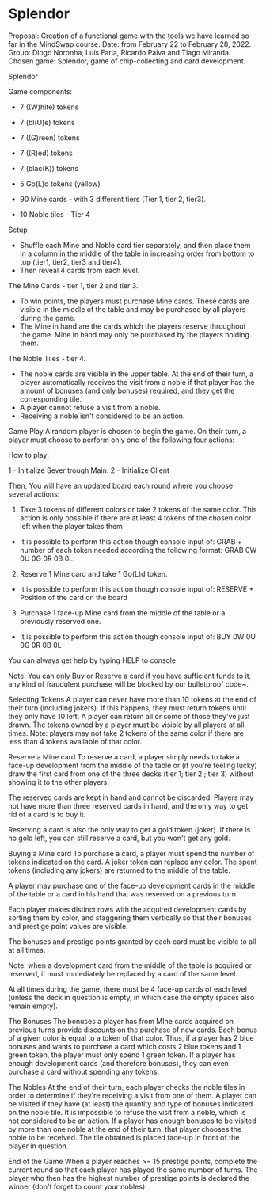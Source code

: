 # Splendor

Proposal: Creation of a functional game with the tools we have learned so far in the MindSwap course.
Date: from February 22 to February 28, 2022.
Group: Diogo Noronha, Luís Faria, Ricardo Paiva and Tiago Miranda.
Chosen game: Splendor, game of chip-collecting and card development.

Splendor

Game components:
- 7 ((W)hite) tokens
- 7 (bl(U)e) tokens 
- 7 ((G)reen) tokens 
- 7 ((R)ed) tokens 
- 7 (blac(K)) tokens
- 5 Go(L)d tokens (yellow)

- 90 Mine cards - with 3 different tiers (Tier 1, tier 2, tier3).
- 10 Noble tiles - Tier 4

Setup
- Shuffle each Mine and Noble card tier separately, and then place them in a column in the middle of the table in increasing order from bottom to top (tier1, tier2, tier3 and tier4).
- Then reveal 4 cards from each level.

The Mine Cards - tier 1, tier 2 and tier 3.
- To win points, the players must purchase Mine cards. These cards are visible in the middle of the table and may be purchased by all players during the game.
- The Mine in hand are the cards which the players reserve throughout the game. Mine in hand may only be purchased by the players holding them.

The Noble Tiles - tier 4.
- The noble cards are visible in the upper table. At the end of their turn, a player automatically receives the visit from a noble if that player has the amount of bonuses (and only bonuses) required, and they get the corresponding tile.
- A player cannot refuse a visit from a noble.
- Receiving a noble isn't considered to be an action.


Game Play
A random player is chosen to begin the game.
On their turn, a player must choose to perform only one of the following four actions:

How to play:

1 - Initialize Sever trough Main.
2 - Initialize Client

Then,
You will have an updated board each round where you choose several actions:

1)	Take 3 tokens of different colors or take 2 tokens of the same color.
This action is only possible if there are at least 4 tokens of the chosen color left when the player takes them 
- It is possible to perform this action though console input of:  GRAB + number of each token needed according the following format: GRAB 0W 0U 0G 0R 0B 0L

2)	Reserve 1 Mine card and take 1 Go(L)d token.
- It is possible to perform this action though console input of:  RESERVE + Position of the card on the board

3)	Purchase 1 face-up Mine card from the middle of the table or a previously reserved one.
- It is possible to perform this action though console input of: BUY 0W 0U 0G 0R 0B 0L

You can always get help by typing HELP to console

Note: You can only  Buy or Reserve a card if you have sufficient funds to it, any kind of fraudulent purchase will be blocked by our bulletproof code~.


Selecting Tokens
A player can never have more than 10 tokens at the end of their turn (including jokers). If this happens, they must return tokens until they only have 10 left. A player can return all or some of those they've just drawn. The tokens owned by a player must be visible by all players at all times.
Note: players may not take 2 tokens of the same color if there are less than 4 tokens available of that color.

Reserve a Mine card
To reserve a card, a player simply needs to take a face-up development from the middle of the table or (if you're feeling lucky) draw the first card from one of the three decks (tier 1; tier 2 ; tier 3) without showing it to the other players.

The reserved cards are kept in hand and cannot be discarded. Players may not have more than three reserved cards in hand, and the only way to get rid of a card is to buy it.

Reserving a card is also the only way to get a gold token (joker). If there is no gold left, you can still reserve a card, but you won't get any gold.

Buying a Mine card
To purchase a card, a player must spend the number of tokens indicated on the card. A joker token can replace any color. The spent tokens (including any jokers) are returned to the middle of the table.

A player may purchase one of the face-up development cards in the middle of the table or a card in his hand that was reserved on a previous turn.

Each player makes distinct rows with the acquired development cards by sorting them by color, and staggering them vertically so that their bonuses and prestige point values are visible.

The bonuses and prestige points granted by each card must be visible to all at all times.

Note: when a development card from the middle of the table is acquired or reserved, it must immediately be replaced by a card of the same level.

At all times during the game, there must be 4 face-up cards of each level (unless the deck in question is empty, in which case the empty spaces also remain empty).

The Bonuses
The bonuses a player has from MIne cards acquired on previous turns provide discounts on the purchase of new cards. Each bonus of a given color is equal to a token of that color.
Thus, if a player has 2 blue bonuses and wants to purchase a card which costs 2 blue tokens and 1 green token, the player must only spend 1 green token.
If a player has enough development cards (and therefore bonuses), they can even purchase a card without spending any tokens.

The Nobles
At the end of their turn, each player checks the noble tiles in order to determine if they're receiving a visit from one of them. A player can be visited if they have (at least) the quantity and type of bonuses indicated on the noble tile.
It is impossible to refuse the visit from a noble, which is not considered to be an action.
If a player has enough bonuses to be visited by more than one noble at the end of their turn, that player chooses the noble to be received.
The tile obtained is placed face-up in front of the player in question.


End of the Game
When a player reaches >= 15 prestige points, complete the current round so that each player has played the same number of turns.
The player who then has the highest number of prestige points is declared the winner (don't forget to count your nobles).

